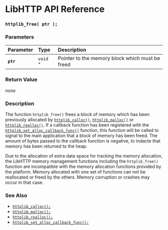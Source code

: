 # LibHTTP API Reference

### `httplib_free( ptr );`

### Parameters

| Parameter | Type | Description |
| :--- | :--- | :--- |
|**`ptr`**|`void *`|Pointer to the memory block which must be freed|

### Return Value

*none*

### Description

The function `httplib_free()` frees a block of memory which has been previously allocated by [`httplib_calloc()`](httplib_calloc.md), [`httplib_malloc()`](httplib_malloc.md) or [`httplib_realloc()`](httplib_realloc.md). If a callback function has been registered with the [`httplib_set_alloc_callback_func()`](httplib_set_alloc_callback_func.md) function, this function will be called to signal to the main application that a block of memory has been freed. The amount of bytes passed to the callback function is negative, to indacte that memory has been returned to the heap.

Due to the allocation of extra data space for tracking the memory allocation, the LibHTTP memory management functions including the `httplib_free()` function are incompatible with the memory allocation functions provided by the platform. Memory allocated with one set of functions can not be reallocated or freed by the others. Memory corruption or crashes may occur in that case.

### See Also

* [`httplib_calloc();`](httplib_calloc.md)
* [`httplib_malloc();`](httplib_malloc.md)
* [`httplib_realloc();`](httplib_realloc.md)
* [`httplib_set_alloc_callback_func();`](httplib_set_alloc_callback_func.md)
